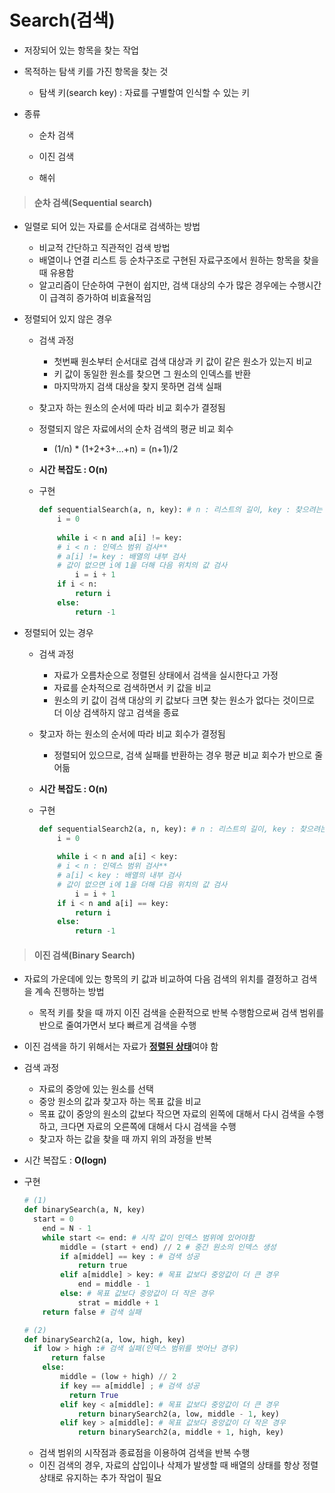 # Search(검색)

- 저장되어 있는 항목을 찾는 작업
- 목적하는 탐색 키를 가진 항목을 찾는 것
  - 탐색 키(search key) : 자료를 구별할여 인식할 수 있는 키

- 종류

  - 순차 검색

  - 이진 검색

  - 해쉬




> #### 순차 검색(Sequential search)

- 일렬로 되어 있는 자료를 순서대로 검색하는 방법

  - 비교적 간단하고 직관적인 검색 방법
  - 배열이나 연결 리스트 등 순차구조로 구현된 자료구조에서 원하는 항목을 찾을때 유용함
  - 알고리즘이 단순하여 구현이 쉽지만, 검색 대상의 수가 많은 경우에는 수행시간이 급격히 증가하여 비효율적임

- 정렬되어 있지 않은 경우

  - 검색 과정

    - 첫번째 원소부터 순서대로 검색 대상과 키 값이 같은 원소가 있는지 비교
    - 키 값이 동일한 원소를 찾으면 그 원소의 인덱스를 반환
    - 마지막까지 검색 대상을 찾지 못하면 검색 실패

  - 찾고자 하는 원소의 순서에 따라 비교 회수가 결정됨

  - 정렬되지 않은 자료에서의 순차 검색의 평균 비교 회수

    - (1/n) * (1+2+3+...+n) = (n+1)/2

  - **시간 복잡도 : O(n)**

  - 구현

    ```python
    def sequentialSearch(a, n, key): # n : 리스트의 길이, key : 찾으려는 값
        i = 0
        
        while i < n and a[i] != key:
        # i < n : 인덱스 범위 검사**
        # a[i] != key : 배열의 내부 검사
        # 값이 없으면 i에 1을 더해 다음 위치의 값 검사
        	i = i + 1
        if i < n:
            return i
        else:
            return -1
    ```

- 정렬되어 있는 경우

  - 검색 과정

    - 자료가 오름차순으로 정렬된 상태에서 검색을 실시한다고 가정
    - 자료를 순차적으로 검색하면서 키 값을 비교
    - 원소의 키 값이 검색 대상의 키 값보다 크면 찾는 원소가 없다는 것이므로 더 이상 검색하지 않고 검색을 종료

  - 찾고자 하는 원소의 순서에 따라 비교 회수가 결정됨

    - 정렬되어 있으므로, 검색 실패를 반환하는 경우 평균 비교 회수가 반으로 줄어듦

  - **시간 복잡도 : O(n)**

  - 구현

    ```python
    def sequentialSearch2(a, n, key): # n : 리스트의 길이, key : 찾으려는 값
        i = 0
        
        while i < n and a[i] < key:
        # i < n : 인덱스 범위 검사**
        # a[i] < key : 배열의 내부 검사
        # 값이 없으면 i에 1을 더해 다음 위치의 값 검사
        	i = i + 1
        if i < n and a[i] == key:
            return i
        else:
            return -1
    ```

    

> #### 이진 검색(Binary Search)

- 자료의 가운데에 있는 항목의 키 값과 비교하여 다음 검색의 위치를 결정하고 검색을 계속 진행하는 방법

  - 목적 키를 찾을 때 까지 이진 검색을 순환적으로 반복 수행함으로써 검색 범위를 반으로 줄여가면서 보다 빠르게 검색을 수행

- 이진 검색을 하기 위해서는 자료가 <u>**정렬된 상태**</u>여야 함

- 검색 과정

  - 자료의 중앙에 있는 원소를 선택
  - 중앙 원소의 값과 찾고자 하는 목표 값을 비교
  - 목표 값이 중앙의 원소의 값보다 작으면 자료의 왼쪽에 대해서 다시 검색을 수행하고, 크다면 자료의 오른쪽에 대해서 다시 검색을 수행
  - 찾고자 하는 값을 찾을 때 까지 위의 과정을 반복

- 시간 복잡도  : **O(logn)**

- 구현

  ```python
  # (1)
  def binarySearch(a, N, key)
  	start = 0
      end = N - 1
      while start <= end: # 시작 값이 인덱스 범위에 있어야함
          middle = (start + end) // 2 # 중간 원소의 인덱스 생성
          if a[middel] == key : # 검색 성공
              return true
          elif a[middle] > key: # 목표 값보다 중앙값이 더 큰 경우
              end = middle - 1
          else: # 목표 값보다 중앙값이 더 작은 경우
              strat = middle + 1
      return false # 검색 실패
  ```

  ```python
  # (2)
  def binarySearch2(a, low, high, key)
  	if low > high :# 검색 실패(인덱스 범위를 벗어난 경우)
      	return false
      else:
          middle = (low + high) // 2
          if key == a[middle] ; # 검색 성공
          	return True
          elif key < a[middle]: # 목표 값보다 중앙값이 더 큰 경우
              return binarySearch2(a, low, middle - 1, key)
          elif key > a[middle]: # 목표 값보다 중앙값이 더 작은 경우
              return binarySearch2(a, middle + 1, high, key)
  ```

  - 검색 범위의 시작점과 종료점을 이용하여 검색을 반복 수행
  - 이진 검색의 경우, 자료의 삽입이나 삭제가 발생할 때 배열의 상태를 항상 정렬 상태로 유지하는 추가 작업이 필요

